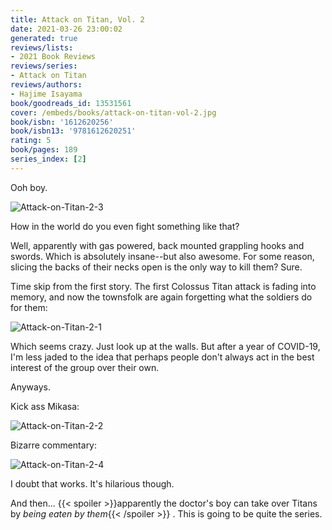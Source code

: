 ```yaml
---
title: Attack on Titan, Vol. 2
date: 2021-03-26 23:00:02
generated: true
reviews/lists:
- 2021 Book Reviews
reviews/series:
- Attack on Titan
reviews/authors:
- Hajime Isayama
book/goodreads_id: 13531561
cover: /embeds/books/attack-on-titan-vol-2.jpg
book/isbn: '1612620256'
book/isbn13: '9781612620251'
rating: 5
book/pages: 189
series_index: [2]
---
```

Ooh boy.  

![Attack-on-Titan-2-3](/embeds/books/attachments/attack-on-titan-2-3.png)  

<!--more-->

How in the world do you even fight something like that?  

Well, apparently with gas powered, back mounted grappling hooks and swords. Which is absolutely insane--but also awesome. For some reason, slicing the backs of their necks open is the only way to kill them? Sure.  

Time skip from the first story. The first Colossus Titan attack is fading into memory, and now the townsfolk are again forgetting what the soldiers do for them:  

![Attack-on-Titan-2-1](/embeds/books/attachments/attack-on-titan-2-1.png)  

Which seems crazy. Just look up at the walls. But after a year of COVID-19, I'm less jaded to the idea that perhaps people don't always act in the best interest of the group over their own.  

Anyways.  

Kick ass Mikasa:  

![Attack-on-Titan-2-2](/embeds/books/attachments/attack-on-titan-2-2.png)  

Bizarre commentary:  

![Attack-on-Titan-2-4](/embeds/books/attachments/attack-on-titan-2-4.png)  

I doubt that works. It's hilarious though.  

And then...  {{< spoiler >}}apparently the doctor's boy can take over Titans by *being eaten by them*{{< /spoiler >}}  . This is going to be quite the series.